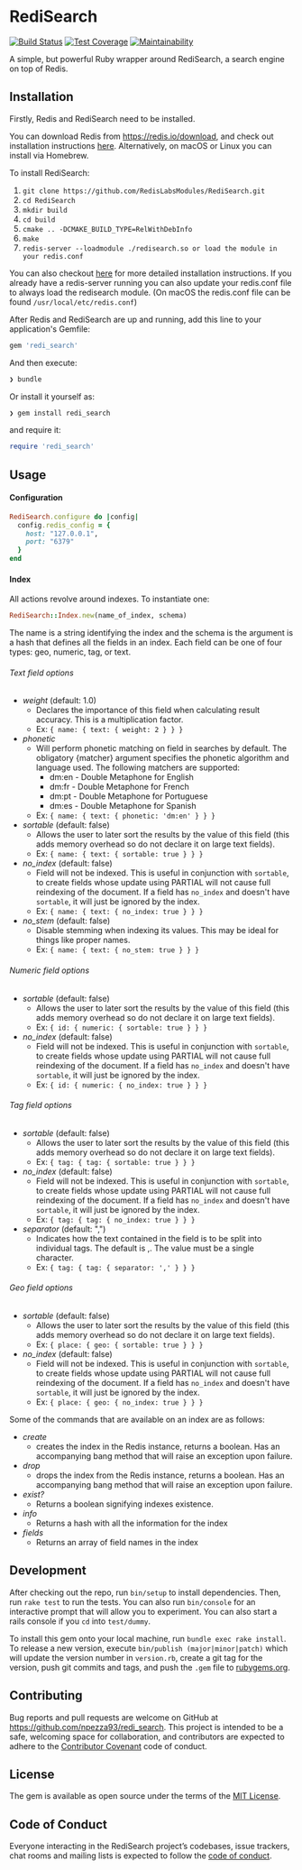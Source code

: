 # RediSearch

[![Build Status](https://travis-ci.com/npezza93/redi_search.svg?branch=master)](https://travis-ci.com/npezza93/redi_search)
[![Test Coverage](https://api.codeclimate.com/v1/badges/c6437acac5684de2549d/test_coverage)](https://codeclimate.com/github/npezza93/redi_search/test_coverage)
[![Maintainability](https://api.codeclimate.com/v1/badges/c6437acac5684de2549d/maintainability)](https://codeclimate.com/github/npezza93/redi_search/maintainability)

A simple, but powerful Ruby wrapper around RediSearch,
a search engine on top of Redis.

## Installation

Firstly, Redis and RediSearch need to be installed.

You can download Redis from https://redis.io/download, and check out installation instructions [here](https://github.com/antirez/redis#installing-redis). Alternatively, on macOS or Linux you can install via Homebrew.

To install RediSearch:
1. `git clone https://github.com/RedisLabsModules/RediSearch.git`
1. `cd RediSearch`
1. `mkdir build`
1. `cd build`
1. `cmake .. -DCMAKE_BUILD_TYPE=RelWithDebInfo`
1. `make`
1. `redis-server --loadmodule ./redisearch.so or load the module in your redis.conf`

You can also checkout [here](https://oss.redislabs.com/redisearch/Quick_Start.html) for more detailed installation instructions. If you already have a redis-server running you can also update your redis.conf file to always load the redisearch module. (On macOS the redis.conf file can be found `/usr/local/etc/redis.conf`)


After Redis and RediSearch are up and running, add this line to your application's Gemfile:

```ruby
gem 'redi_search'
```

And then execute:
```bash
❯ bundle
````

Or install it yourself as:
```bash
❯ gem install redi_search
```

and require it:
```ruby
require 'redi_search'
```

## Usage

#### Configuration
```ruby
RediSearch.configure do |config|
  config.redis_config = {
    host: "127.0.0.1",
    port: "6379"
  }
end
```

#### Index

All actions revolve around indexes. To instantiate one:
```ruby
RediSearch::Index.new(name_of_index, schema)
```
The name is a string identifying the index and the schema is the argument is a hash that defines all the fields in an index. Each field can be one of four types: geo, numeric, tag, or text.

###### Text field options
- *weight* (default: 1.0)
  - Declares the importance of this field when calculating result accuracy. This is a multiplication factor.
  - Ex: `{ name: { text: { weight: 2 } } }`
- *phonetic*
  - Will perform phonetic matching on field in searches by default. The obligatory {matcher} argument specifies the phonetic algorithm and language used. The following matchers are supported:
    - dm:en - Double Metaphone for English
    - dm:fr - Double Metaphone for French
    - dm:pt - Double Metaphone for Portuguese
    - dm:es - Double Metaphone for Spanish
  - Ex: `{ name: { text: { phonetic: 'dm:en' } } }`
- *sortable* (default: false)
  -  Allows the user to later sort the results by the value of this field (this adds memory overhead so do not declare it on large text fields).
  - Ex: `{ name: { text: { sortable: true } } }`
- *no_index* (default: false)
  - Field will not be indexed. This is useful in conjunction with `sortable`, to create fields whose update using PARTIAL will not cause full reindexing of the document. If a field has `no_index` and doesn't have `sortable`, it will just be ignored by the index.
  - Ex: `{ name: { text: { no_index: true } } }`
- *no_stem* (default: false)
  - Disable stemming when indexing its values. This may be ideal for things like proper names.
  - Ex: `{ name: { text: { no_stem: true } } }`

###### Numeric field options
- *sortable* (default: false)
  -  Allows the user to later sort the results by the value of this field (this adds memory overhead so do not declare it on large text fields).
  - Ex: `{ id: { numeric: { sortable: true } } }`
- *no_index* (default: false)
  - Field will not be indexed. This is useful in conjunction with `sortable`, to create fields whose update using PARTIAL will not cause full reindexing of the document. If a field has `no_index` and doesn't have `sortable`, it will just be ignored by the index.
  - Ex: `{ id: { numeric: { no_index: true } } }`

###### Tag field options
- *sortable* (default: false)
  -  Allows the user to later sort the results by the value of this field (this adds memory overhead so do not declare it on large text fields).
  - Ex: `{ tag: { tag: { sortable: true } } }`
- *no_index* (default: false)
  - Field will not be indexed. This is useful in conjunction with `sortable`, to create fields whose update using PARTIAL will not cause full reindexing of the document. If a field has `no_index` and doesn't have `sortable`, it will just be ignored by the index.
  - Ex: `{ tag: { tag: { no_index: true } } }`
- *separator* (default: ",")
  - Indicates how the text contained in the field is to be split into individual tags. The default is ,. The value must be a single character.
  - Ex: `{ tag: { tag: { separator: ',' } } }`

###### Geo field options
- *sortable* (default: false)
  -  Allows the user to later sort the results by the value of this field (this adds memory overhead so do not declare it on large text fields).
  - Ex: `{ place: { geo: { sortable: true } } }`
- *no_index* (default: false)
  - Field will not be indexed. This is useful in conjunction with `sortable`, to create fields whose update using PARTIAL will not cause full reindexing of the document. If a field has `no_index` and doesn't have `sortable`, it will just be ignored by the index.
  - Ex: `{ place: { geo: { no_index: true } } }`

Some of the commands that are available on an index are as follows:
- *create*
  - creates the index in the Redis instance, returns a boolean. Has an accompanying bang method that will raise an exception upon failure.
- *drop*
  - drops the index from the Redis instance, returns a boolean. Has an accompanying bang method that will raise an exception upon failure.
- *exist?*
  - Returns a boolean signifying indexes existence.
- *info*  
  - Returns a hash with all the information for the index
- *fields*
  - Returns an array of field names in the index

## Development

After checking out the repo, run `bin/setup` to install dependencies. Then, run `rake test` to run the tests. You can also run `bin/console` for an interactive prompt that will allow you to experiment. You can also start a rails console if you `cd` into `test/dummy`.

To install this gem onto your local machine, run `bundle exec rake install`. To release a new version, execute `bin/publish (major|minor|patch)` which will update the version number in `version.rb`, create a git tag for the version, push git commits and tags, and push the `.gem` file to [rubygems.org](https://rubygems.org).

## Contributing

Bug reports and pull requests are welcome on GitHub at https://github.com/npezza93/redi_search. This project is intended to be a safe, welcoming space for collaboration, and contributors are expected to adhere to the [Contributor Covenant](http://contributor-covenant.org) code of conduct.

## License

The gem is available as open source under the terms of the [MIT License](https://opensource.org/licenses/MIT).

## Code of Conduct

Everyone interacting in the RediSearch project’s codebases, issue trackers, chat rooms and mailing lists is expected to follow the [code of conduct](https://github.com/npezza93/redi_search/blob/master/CODE_OF_CONDUCT.md).
